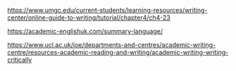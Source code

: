 https://www.umgc.edu/current-students/learning-resources/writing-center/online-guide-to-writing/tutorial/chapter4/ch4-23

https://academic-englishuk.com/summary-language/

https://www.ucl.ac.uk/ioe/departments-and-centres/academic-writing-centre/resources-academic-reading-and-writing/academic-writing-writing-critically